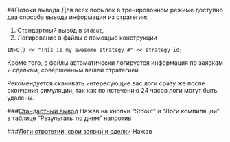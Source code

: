##Потоки вывода
Для всех посылок в тренировочном режиме доступно два способа вывода информации из стратегии: 
1. Cтандартный вывод в `stdout`,
2. Логирование в файлы с помощью конструкции 
```
INFO() << "This is my awesome strategy #" << strategy_id;
``` 

Кроме того, в файлы автоматически логируется информация по заявкам и сделкам, совершенным вашей стратегией.

Рекомендуется скачивать интересующие вас логи сразу же после окончания симуляции, так как по истечению 24 часов логи могут быть удалены. 

###[Стандартный вывод](#stdout)
Нажав на кнопки “Stdout” и “Логи компиляции” в таблице “Результаты по дням” напротив 

###[Логи стратегии, свои заявки и сделки](#logs)
Нажав
